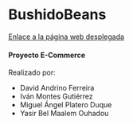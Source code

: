 # BushidoBeans
<a href="https://bushido-beans.vercel.app">Enlace a la página web desplegada</a>
<h4>Proyecto E-Commerce</h4>

Realizado por: 
<ul>
  <li>David Andrino Ferreira</li>
  <li>Iván Montes Gutiérrez</li>
  <li>Miguel Ángel Platero Duque</li>
  <li>Yasir Bel Maalem Ouhadou</li>
</ul>
